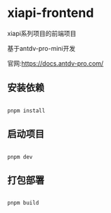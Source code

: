 # xiapi-frontend

xiapi系列项目的前端项目

基于antdv-pro-mini开发

官网:https://docs.antdv-pro.com/

## 安装依赖

```shell

pnpm install

```

## 启动项目

```shell

pnpm dev

```

## 打包部署

```shell

pnpm build

```
